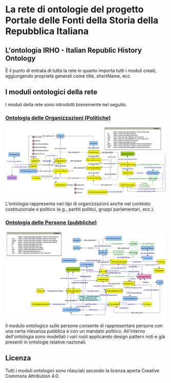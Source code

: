 # La rete di ontologie del progetto Portale delle Fonti della Storia della Repubblica Italiana

## L'ontologia IRHO - Italian Republic History Ontology

È il punto di entrata di tutta la rete in quanto importa tutti i moduli creati, aggiungendo proprietà generali come title, shortName, ecc.

## I moduli ontologici della rete
I moduli della rete sono introdotti brevemente nel seguito.

### [Ontologia delle Organizzazioni (Politiche)](https://w3id.org/italia/republic-history/onto/org)

![Rappresentazione grafica dell'ontologia sulle organizzazioni (politiche)](https://raw.githubusercontent.com/PortaleFontiRepubblica/assets/main/ontologies/org/Grafici/org.png)

L'ontologia rappresenta vari tipi di organizzazioni anche nel contesto costituzionale e politico (e.g., partiti politici, gruppi parlamentari, ecc.).

### [Ontologia delle Persone (pubbliche)](https://w3id.org/italia/republic-history/onto/person)

![Rappresentazione grafica dell'ontologia sulle persone](https://raw.githubusercontent.com/PortaleFontiRepubblica/assets/main/ontologies/person/Grafici/person.png)

Il modulo ontologico sulle persone consente di rappresentare persone con una certa rilevanza pubblica e con un mandato politico. All'interno dell'ontologia sono modellati i vari ruoli applicando design pattern noti e già presenti in ontologie relative nazionali.


## Licenza
Tutti i moduli ontologici sono rilasciati secondo la licenza aperta Creative Commons Attribution 4.0.

